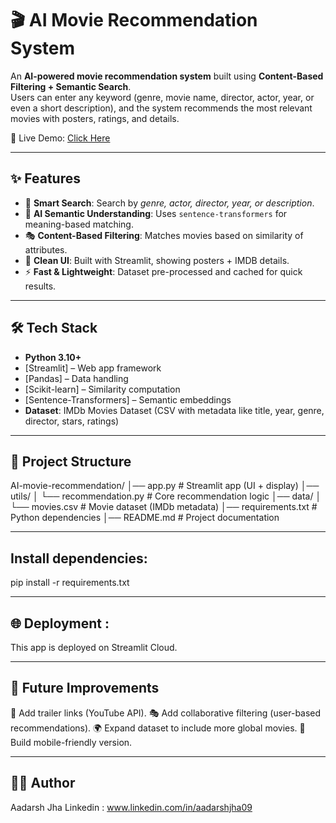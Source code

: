 # 🎬 AI Movie Recommendation System

An **AI-powered movie recommendation system** built using **Content-Based Filtering + Semantic Search**.  
Users can enter any keyword (genre, movie name, director, actor, year, or even a short description), and the system recommends the most relevant movies with posters, ratings, and details.

🚀 Live Demo: [Click Here](https://your-username-movie-recommender.streamlit.app)  


---

## ✨ Features
- 🔎 **Smart Search**: Search by *genre, actor, director, year, or description*.
- 🧠 **AI Semantic Understanding**: Uses `sentence-transformers` for meaning-based matching.
- 🎭 **Content-Based Filtering**: Matches movies based on similarity of attributes.
- 🎨 **Clean UI**: Built with Streamlit, showing posters + IMDB details.
- ⚡ **Fast & Lightweight**: Dataset pre-processed and cached for quick results.

---

## 🛠️ Tech Stack
- **Python 3.10+**
- [Streamlit] – Web app framework
- [Pandas] – Data handling
- [Scikit-learn] – Similarity computation
- [Sentence-Transformers] – Semantic embeddings
- **Dataset**: IMDb Movies Dataset (CSV with metadata like title, year, genre, director, stars, ratings)

---

## 📂 Project Structure
AI-movie-recommendation/
│── app.py # Streamlit app (UI + display)
│── utils/
│ └── recommendation.py # Core recommendation logic
│── data/
│ └── movies.csv # Movie dataset (IMDb metadata)
│── requirements.txt # Python dependencies
│── README.md # Project documentation


---


## Install dependencies:
pip install -r requirements.txt

---

## 🌐 Deployment :
This app is deployed on Streamlit Cloud.

---

## 📌 Future Improvements

🎥 Add trailer links (YouTube API).
🎭 Add collaborative filtering (user-based recommendations).
🌍 Expand dataset to include more global movies.
📱 Build mobile-friendly version.

---

## 👨‍💻 Author
Aadarsh Jha
Linkedin : www.linkedin.com/in/aadarshjha09
